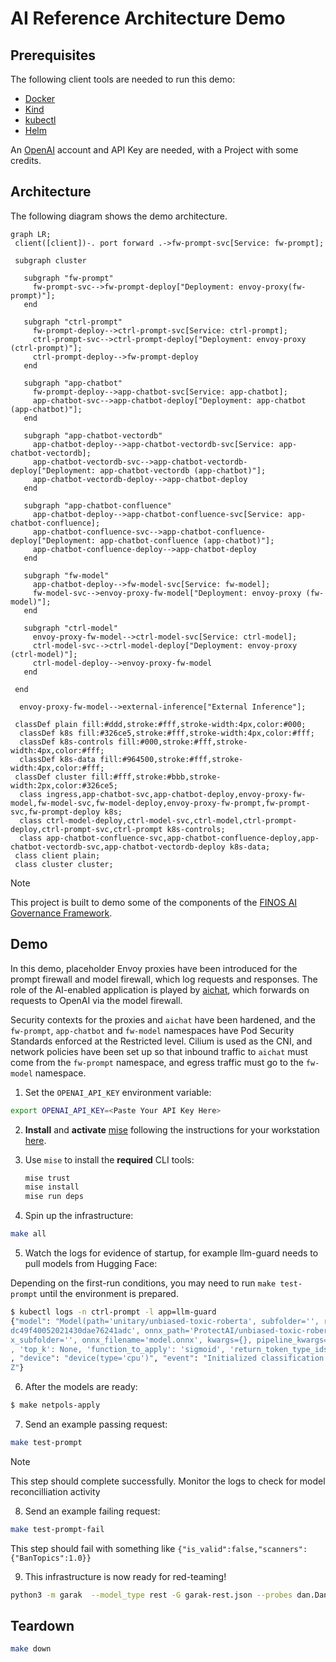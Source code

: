 # AI Reference Architecture Demo

## Prerequisites

The following client tools are needed to run this demo:

- [Docker](https://www.docker.com/)
- [Kind](https://kind.sigs.k8s.io/)
- [kubectl](https://kubernetes.io/docs/reference/kubectl/)
- [Helm](https://helm.sh/)

An [OpenAI](https://platform.openai.com/) account and API Key are needed, with a Project with some credits.

## Architecture

The following diagram shows the demo architecture.

```mermaid
graph LR;
 client([client])-. port forward .->fw-prompt-svc[Service: fw-prompt];

 subgraph cluster

   subgraph "fw-prompt"
     fw-prompt-svc-->fw-prompt-deploy["Deployment: envoy-proxy(fw-prompt)"];
   end

   subgraph "ctrl-prompt"
     fw-prompt-deploy-->ctrl-prompt-svc[Service: ctrl-prompt];
     ctrl-prompt-svc-->ctrl-prompt-deploy["Deployment: envoy-proxy (ctrl-prompt)"];
     ctrl-prompt-deploy-->fw-prompt-deploy
   end

   subgraph "app-chatbot"
     fw-prompt-deploy-->app-chatbot-svc[Service: app-chatbot];
     app-chatbot-svc-->app-chatbot-deploy["Deployment: app-chatbot (app-chatbot)"];
   end

   subgraph "app-chatbot-vectordb"
     app-chatbot-deploy-->app-chatbot-vectordb-svc[Service: app-chatbot-vectordb];
     app-chatbot-vectordb-svc-->app-chatbot-vectordb-deploy["Deployment: app-chatbot-vectordb (app-chatbot)"];
     app-chatbot-vectordb-deploy-->app-chatbot-deploy
   end

   subgraph "app-chatbot-confluence"
     app-chatbot-deploy-->app-chatbot-confluence-svc[Service: app-chatbot-confluence];
     app-chatbot-confluence-svc-->app-chatbot-confluence-deploy["Deployment: app-chatbot-confluence (app-chatbot)"];
     app-chatbot-confluence-deploy-->app-chatbot-deploy
   end

   subgraph "fw-model"
     app-chatbot-deploy-->fw-model-svc[Service: fw-model];
     fw-model-svc-->envoy-proxy-fw-model["Deployment: envoy-proxy (fw-model)"];
   end

   subgraph "ctrl-model"
     envoy-proxy-fw-model-->ctrl-model-svc[Service: ctrl-model];
     ctrl-model-svc-->ctrl-model-deploy["Deployment: envoy-proxy (ctrl-model)"];
     ctrl-model-deploy-->envoy-proxy-fw-model
   end

 end

  envoy-proxy-fw-model-->external-inference["External Inference"];

 classDef plain fill:#ddd,stroke:#fff,stroke-width:4px,color:#000;
  classDef k8s fill:#326ce5,stroke:#fff,stroke-width:4px,color:#fff;
  classDef k8s-controls fill:#000,stroke:#fff,stroke-width:4px,color:#fff;
  classDef k8s-data fill:#964500,stroke:#fff,stroke-width:4px,color:#fff;
 classDef cluster fill:#fff,stroke:#bbb,stroke-width:2px,color:#326ce5;
  class ingress,app-chatbot-svc,app-chatbot-deploy,envoy-proxy-fw-model,fw-model-svc,fw-model-deploy,envoy-proxy-fw-prompt,fw-prompt-svc,fw-prompt-deploy k8s;
  class ctrl-model-deploy,ctrl-model-svc,ctrl-model,ctrl-prompt-deploy,ctrl-prompt-svc,ctrl-prompt k8s-controls;
  class app-chatbot-confluence-svc,app-chatbot-confluence-deploy,app-chatbot-vectordb-svc,app-chatbot-vectordb-deploy k8s-data;
 class client plain;
 class cluster cluster;
```

> [!NOTE]
> This project is built to demo some of the components of the [FINOS AI Governance Framework](https://github.com/finos/ai-readiness).


## Demo

In this demo, placeholder Envoy proxies have been introduced for the prompt firewall and model firewall, which log requests and responses. The role of the AI-enabled application is played by [aichat](https://github.com/sigoden/aichat), which forwards on requests to OpenAI via the model firewall.

Security contexts for the proxies and `aichat` have been hardened, and the `fw-prompt`, `app-chatbot` and `fw-model` namespaces have Pod Security Standards enforced at the Restricted level. Cilium is used as the CNI, and network policies have been set up so that inbound traffic to `aichat` must come from the `fw-prompt` namespace, and egress traffic must go to the `fw-model` namespace.

1. Set the `OPENAI_API_KEY` environment variable:

```bash
export OPENAI_API_KEY=<Paste Your API Key Here>
```

2. **Install** and **activate** [mise](https://mise.jdx.dev/) following the instructions for your workstation [here](https://mise.jdx.dev/getting-started.html).

3. Use `mise` to install the **required** CLI tools:

    ```sh
    mise trust
    mise install
    mise run deps
    ```

4. Spin up the infrastructure:

```bash
make all
```

5. Watch the logs for evidence of startup, for example llm-guard needs to pull models from Hugging Face:

Depending on the first-run conditions, you may need to run `make test-prompt` until the environment is prepared.

```bash
$ kubectl logs -n ctrl-prompt -l app=llm-guard
{"model": "Model(path='unitary/unbiased-toxic-roberta', subfolder='', revision='36295dd80b422
dc49f40052021430dae76241adc', onnx_path='ProtectAI/unbiased-toxic-roberta-onnx', onnx_revision='34480fa958f6657ad835c345808475755b6974a7', onn
x_subfolder='', onnx_filename='model.onnx', kwargs={}, pipeline_kwargs={'batch_size': 1, 'device': device(type='cpu'), 'padding': 'max_length'
, 'top_k': None, 'function_to_apply': 'sigmoid', 'return_token_type_ids': False, 'max_length': 256, 'truncation': True}, tokenizer_kwargs={})"
, "device": "device(type='cpu')", "event": "Initialized classification ONNX model", "level": "debug", "timestamp": "2024-10-29T07:16:18.009892
Z"}
```

6. After the models are ready:

```bash
$ make netpols-apply
```

7. Send an example passing request:

```bash
make test-prompt
```

> [!NOTE]
> This step should complete successfully. Monitor the logs to check for model reconcilliation activity

8. Send an example failing request:

```bash
make test-prompt-fail
```

This step should fail with something like `{"is_valid":false,"scanners":{"BanTopics":1.0}}`

9. This infrastructure is now ready for red-teaming!

```bash
python3 -m garak  --model_type rest -G garak-rest.json --probes dan.DanInTheWildMini
```

## Teardown

```bash
make down
```
